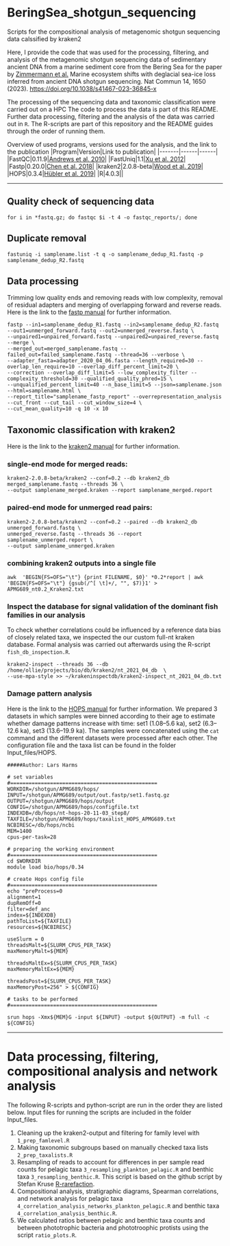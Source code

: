 # BeringSea_shotgun_sequencing
Scripts for the compositional analysis of metagenomic shotgun sequencing data calssified by kraken2

Here, I provide the code that was used for the processing, filtering, and analysis of the metagenomic shotgun sequencing data of sedimentary ancient DNA from a marine sediment core from the Bering Sea for the paper by [Zimmermann et al.](https://www.nature.com/articles/s41467-023-36845-x) Marine ecosystem shifts with deglacial sea-ice loss inferred from ancient DNA shotgun sequencing. Nat Commun 14, 1650 (2023). https://doi.org/10.1038/s41467-023-36845-x

The processing of the sequencing data and taxonomic classification were carried out on a HPC 
The code to process the data is part of this README. Further data processing, filtering and the analysis of the data was carried out in `R`. The R-scripts are part of this repository and the README guides through the order of running them.



Overview of used programs, versions used for the analysis, and the link to the publication
|Program|Version|Link to publication|
|-------|------|------|
|FastQC|0.11.9|[Andrews et al. 2010](https://www.bioinformatics.babraham.ac.uk/projects/fastqc/)|
|FastUniq|1.1|[Xu et al. 2012](https://journals.plos.org/plosone/article?id=10.1371/journal.pone.0052249)|
|Fastp|0.20.0|[Chen et al. 2018](https://www.ncbi.nlm.nih.gov/pmc/articles/PMC6129281/)|
|kraken2|2.0.8-beta|[Wood et al. 2019](https://genomebiology.biomedcentral.com/articles/10.1186/s13059-019-1891-0)|
|HOPS|0.3.4|[Hübler et al. 2019](https://genomebiology.biomedcentral.com/articles/10.1186/s13059-019-1903-0#:~:text=HOPS%20is%20a%20versatile%20tool%20for%20high-throughput%20screening,enables%20large-scale%20metagenomic%20analyses%20of%20complex%20biological%20systems.)|
|R|4.0.3||


---


## Quality check of sequencing data

```
for i in *fastq.gz; do fastqc $i -t 4 -o fastqc_reports/; done
```

## Duplicate removal
```
fastuniq -i samplename.list -t q -o samplename_dedup_R1.fastq -p samplename_dedup_R2.fastq
```

## Data processing
Trimming low quality ends and removing reads with low complexity, removal of residual adapters and merging of overlapping forward and reverse reads.
Here is the link to the [fastp manual]() for further information.
```
fastp --in1=samplename_dedup_R1.fastq --in2=samplename_dedup_R2.fastq --out1=unmerged_forward.fastq --out2=unmerged_reverse.fastq \
--unpaired1=unpaired_forward.fastq --unpaired2=unpaired_reverse.fastq --merge \
--merged_out=merged_samplename.fastq --failed_out=failed_samplename.fastq --thread=36 --verbose \
--adapter_fasta=adapter_2020_04_06.fasta --length_required=30 --overlap_len_require=10 --overlap_diff_percent_limit=20 \
--correction --overlap_diff_limit=5 --low_complexity_filter --complexity_threshold=30 --qualified_quality_phred=15 \
--unqualified_percent_limit=40 --n_base_limit=5 --json=samplename.json --html=samplename.html \
--report_title="samplename_fastp_report" --overrepresentation_analysis  --cut_front --cut_tail --cut_window_size=4 \
--cut_mean_quality=10 -q 10 -x 10
```

## Taxonomic classification with kraken2

Here is the link to the [kraken2 manual](https://github.com/DerrickWood/kraken2/blob/master/docs/MANUAL.markdown) for further information.

### single-end mode for merged reads:
```
kraken2-2.0.8-beta/kraken2 --conf=0.2 --db kraken2_db merged_samplename.fastq --threads 36 \
--output samplename_merged.kraken --report samplename_merged.report
```

### paired-end mode for unmerged read pairs: 
```
kraken2-2.0.8-beta/kraken2 --conf=0.2 --paired --db kraken2_db unmerged_forward.fastq \
unmerged_reverse.fastq --threads 36 --report samplename_unmerged.report \
--output samplename_unmerged.kraken 
```

### combining kraken2 outputs into a single file
```
awk  'BEGIN{FS=OFS="\t"} {print FILENAME, $0}' *0.2*report | awk 'BEGIN{FS=OFS="\t"} {gsub(/^[ \t]+/, "", $7)}1' > APMG689_nt0.2_Kraken2.txt
```

### Inspect the database for signal validation of the dominant fish families in our analysis
To check whether correlations could be influenced by a reference data bias of closely related taxa, we inspected the our custom full-nt kraken database.
Formal analysis was carried out afterwards using the R-script `fish_db_inspection.R`.
```
kraken2-inspect --threads 36 --db /home/ollie/projects/bio/db/kraken2/nt_2021_04_db  \
--use-mpa-style >> ~/krakeninspectdb/kraken2-inspect_nt_2021_04_db.txt
```

### Damage pattern analysis
Here is the link to the [HOPS manual]() for further information.
We prepared 3 datasets in which samples were binned according to their age to estimate whether damage patterns increase with time: set1 (1.08–5.6 ka), set2 (6.3–12.6 ka), set3 (13.6–19.9 ka). The samples were concatenated using the `cat` command and the different datasets were processed after each other. The configuration file and the taxa list can be found in the folder Input_files/HOPS. 

```
#####Author: Lars Harms

# set variables 
#================================================
WORKDIR=/shotgun/APMG689/hops/
INPUT=/shotgun/APMG689/output/out.fastp/set1.fastq.gz
OUTPUT=/shotgun/APMG689/hops/output
CONFIG=/shotgun/APMG689/hops/configfile.txt
INDEXDB=/db/hops/nt-hops-20-11-03_step8/
TAXFILE=/shotgun/APMG689/hops/taxalist_HOPS_APMG689.txt
NCBIRESC=/db/hops/ncbi
MEM=1400
cpus-per-task=28

# preparing the working environment
#================================================
cd $WORKDIR
module load bio/hops/0.34

# create Hops config file
#================================================
echo "preProcess=0 
alignment=1 
dupRemOff=0 
filter=def_anc 
index=${INDEXDB}
pathToList=${TAXFILE}
resources=${NCBIRESC}

useSlurm = 0
threadsMalt=${SLURM_CPUS_PER_TASK}
maxMemoryMalt=${MEM}

threadsMaltEx=${SLURM_CPUS_PER_TASK}
maxMemoryMaltEx=${MEM}

threadsPost=${SLURM_CPUS_PER_TASK}
maxMemoryPost=256" > ${CONFIG}

# tasks to be performed
#================================================

srun hops -Xmx${MEM}G -input ${INPUT} -output ${OUTPUT} -m full -c ${CONFIG} 

```

---
# Data processing, filtering, compositional analysis and network analysis

The following R-scripts and python-script are run in the order they are listed below. Input files for running the scripts are included in the folder Input_files.

1. Cleaning up the kraken2-output and filtering for family level with  `1_prep_famlevel.R`
2. Making taxonomic subgroups based on manually checked taxa lists `2_prep_taxalists.R`
3. Resampling of reads to account for differences in per sample read counts for pelagic taxa `3_resampling_plankton_pelagic.R` and benthic taxa `3_resampling_benthic.R`. This script is based on the github script by Stefan Kruse [R-rarefaction](https://github.com/StefanKruse/R_Rarefaction).
4. Compositional analysis, stratigraphic diagrams, Spearman correlations, and network analysis for pelagic taxa `4_correlation_analysis_networks_plankton_pelagic.R` and benthic taxa `4_correlation_analysis_benthic.R`.
5. We calculated ratios between pelagic and benthic taxa counts and between phototrophic bacteria and phototroophic protists using the script `ratio_plots.R`.





